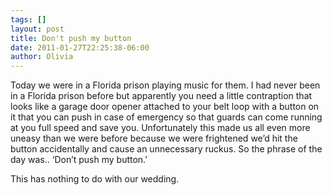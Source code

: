 ```yaml
---
tags: []
layout: post
title: Don't push my button
date: 2011-01-27T22:25:38-06:00
author: Olivia
---
```


Today we were in a Florida prison playing music for them. I had never been in a Florida prison before but apparently you need a little contraption that looks like a garage door opener attached to your belt loop with a button on it that you can push in case of emergency so that guards can come running at you full speed and save you. Unfortunately this made us all even more uneasy than we were before because we were frightened we’d hit the button accidentally and cause an unnecessary ruckus. So the phrase of the day was.. ‘Don’t push my button.’

This has nothing to do with our wedding.  
